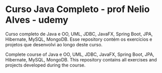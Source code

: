 # Curso Java Completo - prof Nelio Alves - udemy

Curso completo de Java e OO, UML, JDBC, JavaFX, Spring Boot, JPA, Hibernate, MySQL, MongoDB.
Esse repository contém os exercícios e projetos que desenvolvi ao longo deste curso.

Complete course of Java e OO, UML, JDBC, JavaFX, Spring Boot, JPA, Hibernate, MySQL, MongoDB.
This repository contains all exercises and projects developed during the course.
